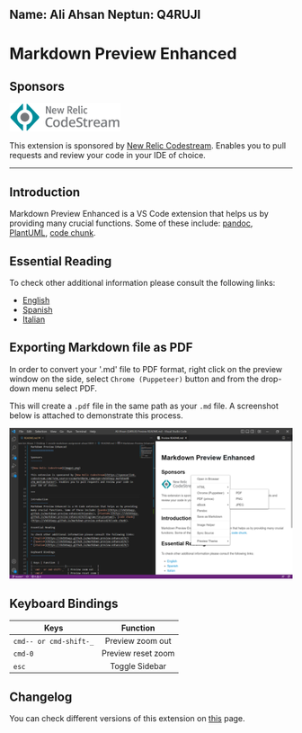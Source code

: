 Name: Ali Ahsan 
Neptun: Q4RUJI
---

Markdown Preview Enhanced
================

Sponsors
--------

![New Relic Codestream](image1.png)

This extension is sponsored by [New Relic Codestream](https://sponsorlink.codestream.com/?utm_source=vscmarket&utm_campaign=shd101wyy-markdown&utm_medium=banner). Enables you to pull requests and review your code in your IDE of choice.  

***

Introduction
------------
Markdown Preview Enhanced is a VS Code extension that helps us by providing many crucial functions. Some of these include: [pandoc](https://shd101wyy.github.io/markdown-preview-enhanced/#/pandoc), [PlantUML](https://shd101wyy.github.io/markdown-preview-enhanced/#/diagrams?id=plantuml), [code chunk](https://shd101wyy.github.io/markdown-preview-enhanced/#/code-chunk).

Essential Reading
-----------------
To check other additional information please consult the following links:
* [English](https://shd101wyy.github.io/markdown-preview-enhanced/#/)
* [Spanish](https://shd101wyy.github.io/markdown-preview-enhanced/#/)
* [Italian](https://shd101wyy.github.io/markdown-preview-enhanced/#/)

Exporting Markdown file as PDF
------------------------------
In order to convert your '.md' file to PDF format, right click on the preview window on the side, select `Chrome (Puppeteer)` button and from the drop-down menu select PDF. 

This will create a `.pdf` file in the same path as your `.md` file. A screenshot below is attached to demonstrate this process.

![Screenshot](image2.PNG)

Keyboard Bindings
-----------------

| Keys | Function  |
|-----------------------|:----------------:    |
| `cmd-- or cmd-shift-_`  | Preview zoom out   | 
| `cmd-0`                 | Preview reset zoom |
| `esc`                   | Toggle Sidebar     |

Changelog 
---------
You can check different versions of this extension on [this](https://github.com/shd101wyy/vscode-markdown-preview-enhanced/releases) page.
